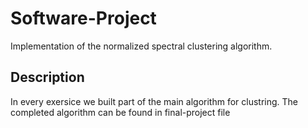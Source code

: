 # Software-Project
Implementation of the normalized spectral clustering algorithm.

## Description
In every exersice we built part of the main algorithm for clustring.
The completed algorithm can be found in final-project file
